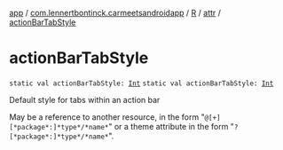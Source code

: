 [app](../../../index.md) / [com.lennertbontinck.carmeetsandroidapp](../../index.md) / [R](../index.md) / [attr](index.md) / [actionBarTabStyle](./action-bar-tab-style.md)

# actionBarTabStyle

`static val actionBarTabStyle: `[`Int`](https://kotlinlang.org/api/latest/jvm/stdlib/kotlin/-int/index.html)
`static val actionBarTabStyle: `[`Int`](https://kotlinlang.org/api/latest/jvm/stdlib/kotlin/-int/index.html)

Default style for tabs within an action bar

May be a reference to another resource, in the form "`@[+][*package*:]*type*/*name*`" or a theme attribute in the form "`?[*package*:]*type*/*name*`".

